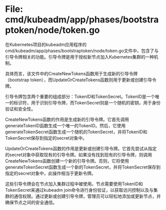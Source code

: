 # File: cmd/kubeadm/app/phases/bootstraptoken/node/token.go

在Kubernetes项目的kubeadm应用程序的cmd/kubeadm/app/phases/bootstraptoken/node/token.go文件中，包含了与引导令牌相关的功能。引导令牌是用于授权新节点加入Kubernetes集群的一种机制。

具体而言，该文件中的CreateNewTokens函数用于生成新的引导令牌（bootstrap token），而UpdateOrCreateTokens函数则用于更新或创建引导令牌。

引导令牌包含两个重要的组成部分：TokenID和TokenSecret。TokenID是一个唯一的标识符，用于识别引导令牌，而TokenSecret则是一个随机的密钥，用于身份验证和安全性。

CreateNewTokens函数的作用是生成新的引导令牌。它首先调用generateTokenID函数生成一个唯一的TokenID。然后，它使用generateTokenSecret函数生成一个随机的TokenSecret，并将TokenID和TokenSecret保存到指定的secret对象中。

UpdateOrCreateTokens函数的作用是更新或创建引导令牌。它首先尝试从指定的secret对象中获取现有的引导令牌。如果没有找到现有的引导令牌，则调用CreateNewTokens函数创建一个新的引导令牌。否则，它将使用generateTokenSecret函数生成一个新的TokenSecret，并将TokenSecret保存到指定的secret对象中，此操作相当于更新令牌。

这些引导令牌会在节点加入集群过程中被使用。节点需要使用TokenID和TokenSecret来通过kubeadm join命令进行身份验证，以获取访问控制以及与集群的通信权限。通过更新或创建引导令牌，管理员可以轻松地添加或更新节点，并确保节点之间的安全通信。

